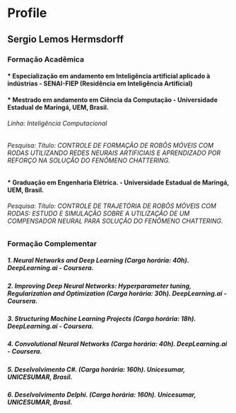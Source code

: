 # Profile

## Sergio Lemos Hermsdorff

### Formação Acadêmica

#### * Especialização em andamento em Inteligência artificial aplicado à indústrias - SENAI-FIEP (Residência em Inteligência Artificial)

#### * Mestrado em andamento em Ciência da Computação - Universidade Estadual de Maringá, UEM, Brasil. 
  ###### Linha: Inteligência Computacional
  ###### Pesquisa: Título: CONTROLE DE FORMAÇÃO DE ROBÔS MÓVEIS COM RODAS UTILIZANDO REDES NEURAIS ARTIFICIAIS E APRENDIZADO POR REFORÇO NA SOLUÇÃO DO FENÔMENO CHATTERING.

#### * Graduação em Engenharia Elétrica. - Universidade Estadual de Maringá, UEM, Brasil. 
  ###### Pesquisa: Título: CONTROLE DE TRAJETÓRIA DE ROBÔS MÓVEIS COM RODAS: ESTUDO E SIMULAÇÃO SOBRE A UTILIZAÇÃO DE UM COMPENSADOR NEURAL PARA SOLUÇÃO DO FENÔMENO CHATTERING.

### Formação Complementar

##### 1. Neural Networks and Deep Learning (Carga horária: 40h). DeepLearning.ai - Coursera.
##### 2. Improving Deep Neural Networks: Hyperparameter tuning, Regularization and Optimization (Carga horária: 30h). DeepLearning.ai - Coursera.
##### 3. Structuring Machine Learning Projects (Carga horária: 18h). DeepLearning.ai - Coursera.
##### 4. Convolutional Neural Networks (Carga horária: 40h). DeepLearning.ai - Coursera.
##### 5. Deselvolvimento C#. (Carga horária: 160h). Unicesumar, UNICESUMAR, Brasil.
##### 6. Deselvolvimento Delphi. (Carga horária: 160h). Unicesumar, UNICESUMAR, Brasil. 
